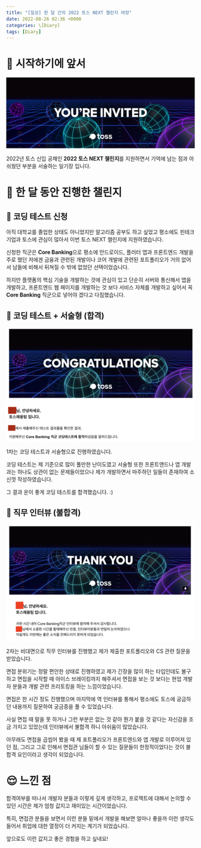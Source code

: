```yaml
---
title: "[일상] 한 달 간의 2022 토스 NEXT 챌린지 여정"
date: 2022-08-26 02:36 +0900
categories: \[Diary]
tags: [Diary]
---
```


# 🛫 시작하기에 앞서

![Toss](/uploads/toss.png)

2022년 토스 신입 공채인 **2022 토스 NEXT 챌린지**를 지원하면서 기억에 남는 점과 아쉬웠던 부분을 서술하는 일기장 입니다.

# 🫠 한 달 동안 진행한 챌린지

## 👀 코딩 테스트 신청

아직 대학교를 졸업한 상태도 아니었지만 알고리즘 공부도 하고 싶었고 평소에도 핀테크 기업과 토스에 관심이 많아서 이번 토스 NEXT 챌린지에 지원하였습니다.

신청한 직군은 **Core Banking**으로 평소에 안드로이드, 플러터 앱과 프론트엔드 개발을 주로 했던 저에겐 금융과 관련된 개발이나 코어 개발에 관련된 포트폴리오가 거의 없어서 남들에 비해서 뒤쳐질 수 밖에 없었던 선택이었습니다.

하지만 플랫폼의 핵심 기술을 개발하는 것에 관심이 있고 단순히 서버와 통신해서 앱을 개발하고, 프론트엔드 웹 페이지를 개발하는 것 보다 서비스 자체를 개발하고 싶어서 꼭 **Core Banking** 직군으로 넣어야 겠다고 다짐했습니다.

## 🚀 코딩 테스트 + 서술형 (합격)

![AlgoPass](/uploads/toss-algo-pass.png)

1차는 코딩 테스트과 서술형으로 진행하였습니다.

코딩 테스트는 제 기준으로 많이 풀만한 난이도였고 서술형 또한 프론트앤드나 앱 개발과는 하나도 상관이 없는 문제들이었으나 제가 개발하면서 마주하던 일들이 존재하여 소신껏 작성하였습니다.

그 결과 운이 좋게 코딩 테스트를 합격했습니다. :)

## 🥲 직무 인터뷰 (불합격)

![Toss Interview Failed](/uploads/toss-interview-failed.png)

2차는 비대면으로 직무 인터뷰를 진행했고 제가 제출한 포트폴리오와 CS 관련 질문을 받았습니다.

면접 분위기는 정말 편안한 상태로 진행하였고 제가 긴장을 많이 하는 타입인데도 불구하고 면접을 시작할 때 아이스 브레이킹까지 해주셔서 면접을 보는 것 보다는 현업 개발자 분들과 개발 관련 프리토킹을 하는 느낌이었습니다.

면접은 한 시간 정도 진행했으며 마지막에 역 인터뷰를 통해서 평소에도 토스에 궁금하던 내용까지 질문하여 궁금증을 풀 수 있었습니다.

사실 면접 때 말을 못 하거나 그런 부분은 없는 것 같아 뭔가 붙을 것 같다는 자신감을 조금 가지고 있었는데 인터뷰에서 불합격 하니 아쉬움이 많았습니다.

아무래도 면접을 곱씹어 봤을 때 제 포트폴리오가 프론트엔드와 앱 개발로 이루어져 있던 점, 그리고 그로 인해서 면접관 님들이 할 수 있는 질문들이 한정적이었다는 것이 불합격 요인이라고 생각이 되었습니다.

# 😌 느낀 점

합격여부를 떠나서 개발자 분들과 이렇게 깊게 생각하고, 프로젝트에 대해서 논의할 수 있던 시간은 제가 엄청 값지고 재미있는 시간이었습니다.

특히, 면접관 분들을 보면서 이런 분들 밑에서 개발을 해보면 얼마나 좋을까 이런 생각도 들어서 취업에 대한 열정이 더 커지는 계기가 되었습니다.

앞으로도 이런 값지고 좋은 경험을 하고 싶네요!
